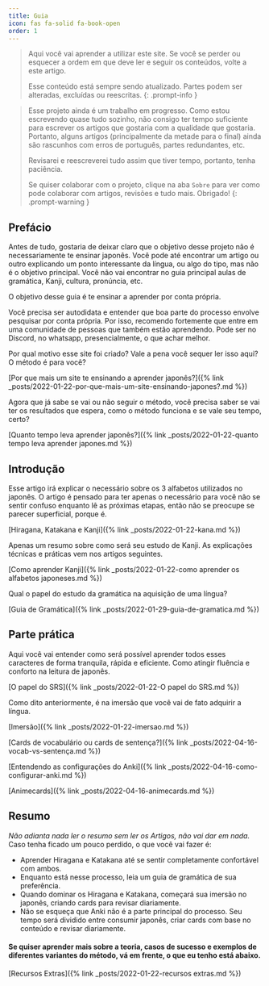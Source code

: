 ```yaml
---
title: Guia
icon: fas fa-solid fa-book-open
order: 1
---
```


> Aqui você vai aprender a utilizar este site. Se você se perder ou esquecer a ordem em que deve ler e seguir os conteúdos, volte a este artigo.
>
> Esse conteúdo está sempre sendo atualizado. Partes podem ser alteradas, excluídas ou reescritas.
{: .prompt-info }

> Esse projeto ainda é um trabalho em progresso. Como estou escrevendo quase tudo sozinho, não consigo ter tempo suficiente para escrever os artigos que gostaria com a qualidade que gostaria. Portanto, alguns artigos (principalmente da metade para o final) ainda são rascunhos com erros de português, partes redundantes, etc.
>
> Revisarei e reescreverei tudo assim que tiver tempo, portanto, tenha paciência.
>
> Se quiser colaborar com o projeto, clique na aba `Sobre` para ver como pode colaborar com artigos, revisões e tudo mais. Obrigado!
{: .prompt-warning }

## Prefácio

Antes de tudo, gostaria de deixar claro que o objetivo desse projeto não é necessariamente te ensinar japonês. Você pode até encontrar um artigo ou outro explicando um ponto interessante da língua, ou algo do tipo, mas não é o objetivo principal. Você não vai encontrar no guia principal aulas de gramática, Kanji, cultura, pronúncia, etc.

O objetivo desse guia é te ensinar a aprender por conta própria.

Você precisa ser autodidata e entender que boa parte do processo envolve pesquisar por conta própria. Por isso, recomendo fortemente que entre em uma comunidade de pessoas que também estão aprendendo. Pode ser no Discord, no whatsapp, presencialmente, o que achar melhor.

Por qual motivo esse site foi criado? Vale a pena você sequer ler isso aqui? O método é para você?

[Por que mais um site te ensinando a aprender japonês?]({% link _posts/2022-01-22-por-que-mais-um-site-ensinando-japones?.md %})

Agora que já sabe se vai ou não seguir o método, você precisa saber se vai ter os resultados que espera, como o método funciona e se vale seu tempo, certo?

[Quanto tempo leva aprender japonês?]({% link _posts/2022-01-22-quanto tempo leva aprender japones.md %})

## Introdução

Esse artigo irá explicar o necessário sobre os 3 alfabetos utilizados no japonês. O artigo é pensado para ter apenas o necessário para você não se sentir confuso enquanto lê as próximas etapas, então não se preocupe se parecer superficial, porque é.

[Hiragana, Katakana e Kanji]({% link _posts/2022-01-22-kana.md %})


Apenas um resumo sobre como será seu estudo de Kanji. As explicações técnicas e práticas vem nos artigos seguintes.

[Como aprender Kanji]({% link _posts/2022-01-22-como aprender os alfabetos japoneses.md %})

Qual o papel do estudo da gramática na aquisição de uma língua?

[Guia de Gramática]({% link _posts/2022-01-29-guia-de-gramatica.md %})

## Parte prática

Aqui você vai entender como será possível aprender todos esses caracteres de forma tranquila, rápida e eficiente. Como atingir fluência e conforto na leitura de japonês.

[O papel do SRS]({% link _posts/2022-01-22-O papel do SRS.md %})

Como dito anteriormente, é na imersão que você vai de fato adquirir a língua.

[Imersão]({% link _posts/2022-01-22-imersao.md %})

[Cards de vocabulário ou cards de sentença?]({% link _posts/2022-04-16-vocab-vs-sentença.md %})

[Entendendo as configurações do Anki]({% link _posts/2022-04-16-como-configurar-anki.md %})

[Animecards]({% link _posts/2022-04-16-animecards.md %})

## Resumo
*Não adianta nada ler o resumo sem ler os Artigos, não vai dar em nada.*
Caso tenha ficado um pouco perdido, o que você vai fazer é:
* Aprender Hiragana e Katakana até se sentir completamente confortável com ambos.
* Enquanto está nesse processo, leia um guia de gramática de sua preferência.
* Quando dominar os Hiragana e Katakana, começará sua imersão no japonês, criando cards para revisar diariamente.
* Não se esqueça que Anki não é a parte principal do processo. Seu tempo será dividido entre consumir japonês, criar cards com base no conteúdo e revisar diariamente.

#### Se quiser aprender mais sobre a teoria, casos de sucesso e exemplos de diferentes variantes do método, vá em frente, o que eu tenho está abaixo.

[Recursos Extras]({% link _posts/2022-01-22-recursos extras.md %})